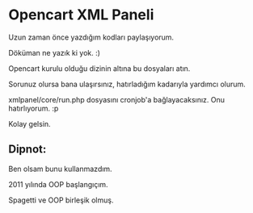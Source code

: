 # Opencart XML Paneli


Uzun zaman önce yazdığım kodları paylaşıyorum.


Döküman ne yazık ki yok. :)

Opencart kurulu olduğu dizinin altına bu dosyaları atın.

Sorunuz olursa bana ulaşırsınız, hatırladığım kadarıyla yardımcı olurum.

xmlpanel/core/run.php dosyasını cronjob'a bağlayacaksınız. Onu hatırlıyorum. :p


Kolay gelsin.

## Dipnot:

Ben olsam bunu kullanmazdım.

2011 yılında OOP başlangıçım.

Spagetti ve OOP birleşik olmuş.
